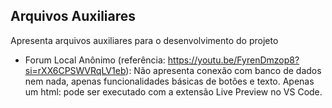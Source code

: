 ## Arquivos Auxiliares

Apresenta arquivos auxiliares para o desenvolvimento do projeto

- Forum Local Anônimo (referência: https://youtu.be/FyrenDmzop8?si=rXX6CPSWVRqLV1eb): Não apresenta conexão com banco de dados nem nada, apenas funcionalidades básicas de botões e texto. Apenas um html: pode ser executado com a extensão Live Preview no VS Code.
